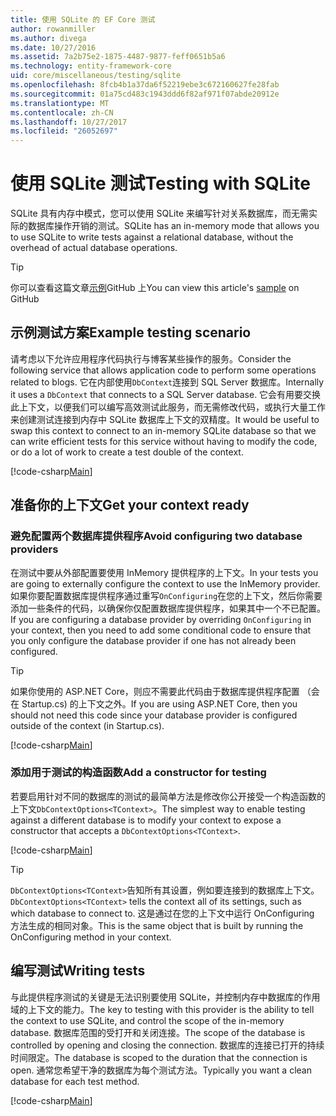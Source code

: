 ```yaml
---
title: 使用 SQLite 的 EF Core 测试
author: rowanmiller
ms.author: divega
ms.date: 10/27/2016
ms.assetid: 7a2b75e2-1875-4487-9877-feff0651b5a6
ms.technology: entity-framework-core
uid: core/miscellaneous/testing/sqlite
ms.openlocfilehash: 8fcb4b1a37da6f52219ebe3c672160627fe28fab
ms.sourcegitcommit: 01a75cd483c1943ddd6f82af971f07abde20912e
ms.translationtype: MT
ms.contentlocale: zh-CN
ms.lasthandoff: 10/27/2017
ms.locfileid: "26052697"
---
```

# <a name="testing-with-sqlite"></a><span data-ttu-id="e15a2-102">使用 SQLite 测试</span><span class="sxs-lookup"><span data-stu-id="e15a2-102">Testing with SQLite</span></span>

<span data-ttu-id="e15a2-103">SQLite 具有内存中模式，您可以使用 SQLite 来编写针对关系数据库，而无需实际的数据库操作开销的测试。</span><span class="sxs-lookup"><span data-stu-id="e15a2-103">SQLite has an in-memory mode that allows you to use SQLite to write tests against a relational database, without the overhead of actual database operations.</span></span>

> [!TIP]  
> <span data-ttu-id="e15a2-104">你可以查看这篇文章[示例](https://github.com/aspnet/EntityFramework.Docs/tree/master/samples/core/Miscellaneous/Testing)GitHub 上</span><span class="sxs-lookup"><span data-stu-id="e15a2-104">You can view this article's [sample](https://github.com/aspnet/EntityFramework.Docs/tree/master/samples/core/Miscellaneous/Testing) on GitHub</span></span>

## <a name="example-testing-scenario"></a><span data-ttu-id="e15a2-105">示例测试方案</span><span class="sxs-lookup"><span data-stu-id="e15a2-105">Example testing scenario</span></span>

<span data-ttu-id="e15a2-106">请考虑以下允许应用程序代码执行与博客某些操作的服务。</span><span class="sxs-lookup"><span data-stu-id="e15a2-106">Consider the following service that allows application code to perform some operations related to blogs.</span></span> <span data-ttu-id="e15a2-107">它在内部使用`DbContext`连接到 SQL Server 数据库。</span><span class="sxs-lookup"><span data-stu-id="e15a2-107">Internally it uses a `DbContext` that connects to a SQL Server database.</span></span> <span data-ttu-id="e15a2-108">它会有用要交换此上下文，以便我们可以编写高效测试此服务，而无需修改代码，或执行大量工作来创建测试连接到内存中 SQLite 数据库上下文的双精度。</span><span class="sxs-lookup"><span data-stu-id="e15a2-108">It would be useful to swap this context to connect to an in-memory SQLite database so that we can write efficient tests for this service without having to modify the code, or do a lot of work to create a test double of the context.</span></span>

[!code-csharp[Main](../../../../samples/core/Miscellaneous/Testing/BusinessLogic/BlogService.cs)]

## <a name="get-your-context-ready"></a><span data-ttu-id="e15a2-109">准备你的上下文</span><span class="sxs-lookup"><span data-stu-id="e15a2-109">Get your context ready</span></span>

### <a name="avoid-configuring-two-database-providers"></a><span data-ttu-id="e15a2-110">避免配置两个数据库提供程序</span><span class="sxs-lookup"><span data-stu-id="e15a2-110">Avoid configuring two database providers</span></span>

<span data-ttu-id="e15a2-111">在测试中要从外部配置要使用 InMemory 提供程序的上下文。</span><span class="sxs-lookup"><span data-stu-id="e15a2-111">In your tests you are going to externally configure the context to use the InMemory provider.</span></span> <span data-ttu-id="e15a2-112">如果你要配置数据库提供程序通过重写`OnConfiguring`在您的上下文，然后你需要添加一些条件的代码，以确保你仅配置数据库提供程序，如果其中一个不已配置。</span><span class="sxs-lookup"><span data-stu-id="e15a2-112">If you are configuring a database provider by overriding `OnConfiguring` in your context, then you need to add some conditional code to ensure that you only configure the database provider if one has not already been configured.</span></span>

> [!TIP]  
> <span data-ttu-id="e15a2-113">如果你使用的 ASP.NET Core，则应不需要此代码由于数据库提供程序配置 （会在 Startup.cs) 的上下文之外。</span><span class="sxs-lookup"><span data-stu-id="e15a2-113">If you are using ASP.NET Core, then you should not need this code since your database provider is configured outside of the context (in Startup.cs).</span></span>

[!code-csharp[Main](../../../../samples/core/Miscellaneous/Testing/BusinessLogic/BloggingContext.cs#OnConfiguring)]

### <a name="add-a-constructor-for-testing"></a><span data-ttu-id="e15a2-114">添加用于测试的构造函数</span><span class="sxs-lookup"><span data-stu-id="e15a2-114">Add a constructor for testing</span></span>

<span data-ttu-id="e15a2-115">若要启用针对不同的数据库的测试的最简单方法是修改你公开接受一个构造函数的上下文`DbContextOptions<TContext>`。</span><span class="sxs-lookup"><span data-stu-id="e15a2-115">The simplest way to enable testing against a different database is to modify your context to expose a constructor that accepts a `DbContextOptions<TContext>`.</span></span>

[!code-csharp[Main](../../../../samples/core/Miscellaneous/Testing/BusinessLogic/BloggingContext.cs#Constructors)]

> [!TIP]  
> <span data-ttu-id="e15a2-116">`DbContextOptions<TContext>`告知所有其设置，例如要连接到的数据库上下文。</span><span class="sxs-lookup"><span data-stu-id="e15a2-116">`DbContextOptions<TContext>` tells the context all of its settings, such as which database to connect to.</span></span> <span data-ttu-id="e15a2-117">这是通过在您的上下文中运行 OnConfiguring 方法生成的相同对象。</span><span class="sxs-lookup"><span data-stu-id="e15a2-117">This is the same object that is built by running the OnConfiguring method in your context.</span></span>

## <a name="writing-tests"></a><span data-ttu-id="e15a2-118">编写测试</span><span class="sxs-lookup"><span data-stu-id="e15a2-118">Writing tests</span></span>

<span data-ttu-id="e15a2-119">与此提供程序测试的关键是无法识别要使用 SQLite，并控制内存中数据库的作用域的上下文的能力。</span><span class="sxs-lookup"><span data-stu-id="e15a2-119">The key to testing with this provider is the ability to tell the context to use SQLite, and control the scope of the in-memory database.</span></span> <span data-ttu-id="e15a2-120">数据库范围的受打开和关闭连接。</span><span class="sxs-lookup"><span data-stu-id="e15a2-120">The scope of the database is controlled by opening and closing the connection.</span></span> <span data-ttu-id="e15a2-121">数据库的连接已打开的持续时间限定。</span><span class="sxs-lookup"><span data-stu-id="e15a2-121">The database is scoped to the duration that the connection is open.</span></span> <span data-ttu-id="e15a2-122">通常您希望干净的数据库为每个测试方法。</span><span class="sxs-lookup"><span data-stu-id="e15a2-122">Typically you want a clean database for each test method.</span></span>

[!code-csharp[Main](../../../../samples/core/Miscellaneous/Testing/TestProject/SQLite/BlogServiceTests.cs)]
